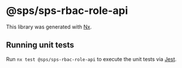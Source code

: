 # @sps/sps-rbac-role-api

This library was generated with [Nx](https://nx.dev).

## Running unit tests

Run `nx test @sps/sps-rbac-role-api` to execute the unit tests via [Jest](https://jestjs.io).

